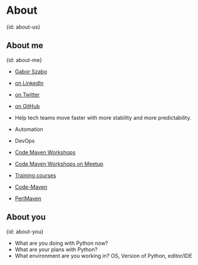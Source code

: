 # About
{id: about-us}

## About me
{id: about-me}

* [Gabor Szabo](https://szabgab.com/)
* [on LinkedIn](https://www.linkedin.com/in/szabgab/)
* [on Twitter](https://twitter.com/szabgab)
* [on GitHub](https://github.com/szabgab/)
* Help tech teams move faster with more stability and more predictability.
* Automation
* DevOps
* [Code Maven Workshops](https://workshops.code-maven.com/)
* [Code Maven Workshops on Meetup](https://www.meetup.com/Code-Mavens/)
* [Training courses](https://hostlocal.com/)

* [Code-Maven](https://code-maven.com/)
* [PerlMaven](https://perlmaven.com/)

## About you
{id: about-you}

* What are you doing with Python now?
* What are your plans with Python?
* What environment are you working in? OS, Version of Python, editor/IDE

